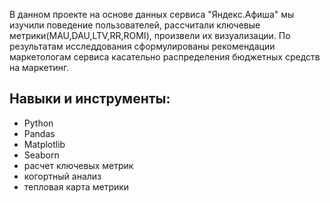 В данном проекте на основе данных сервиса "Яндекс.Афиша" мы изучили поведение пользователей, рассчитали ключевые метрики(MAU,DAU,LTV,RR,ROMI), произвели их визуализации.
По результатам исследдования сформулированы рекомендации маркетологам сервиса касательно распределения бюджетных средств на маркетинг.

## Навыки и инструменты:
- Python
- Pandas
- Matplotlib
- Seaborn
- расчет ключевых метрик
- когортный анализ
- тепловая карта метрики

